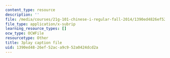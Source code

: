 ```yaml
---
content_type: resource
description: ''
file: /media/courses/21g-101-chinese-i-regular-fall-2014/1390ed4826ef52aca9c952a0424dcd2a_zGx0aFh8oxk.vtt
file_type: application/x-subrip
learning_resource_types: []
ocw_type: OCWFile
resourcetype: Other
title: 3play caption file
uid: 1390ed48-26ef-52ac-a9c9-52a0424dcd2a
---
```


